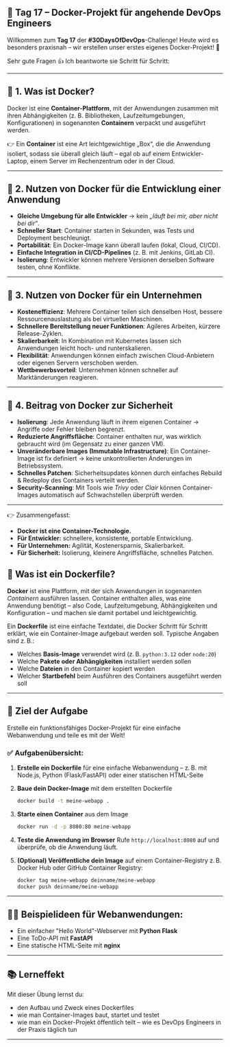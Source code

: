 

## 🚀 Tag 17 – Docker-Projekt für angehende DevOps Engineers

Willkommen zum **Tag 17** der **#30DaysOfDevOps**-Challenge!
Heute wird es besonders praxisnah – wir erstellen unser erstes eigenes Docker-Projekt! 🐳

Sehr gute Fragen 👍
Ich beantworte sie Schritt für Schritt:

---

## 🔹 1. Was ist Docker?

Docker ist eine **Container-Plattform**, mit der Anwendungen zusammen mit ihren Abhängigkeiten (z. B. Bibliotheken, Laufzeitumgebungen, Konfigurationen) in sogenannten **Containern** verpackt und ausgeführt werden.

👉 Ein **Container** ist eine Art leichtgewichtige „Box“, die die Anwendung isoliert, sodass sie überall gleich läuft – egal ob auf einem Entwickler-Laptop, einem Server im Rechenzentrum oder in der Cloud.

---

## 🔹 2. Nutzen von Docker für die Entwicklung einer Anwendung

* **Gleiche Umgebung für alle Entwickler** → kein *„läuft bei mir, aber nicht bei dir“*.
* **Schneller Start**: Container starten in Sekunden, was Tests und Deployment beschleunigt.
* **Portabilität**: Ein Docker-Image kann überall laufen (lokal, Cloud, CI/CD).
* **Einfache Integration in CI/CD-Pipelines** (z. B. mit Jenkins, GitLab CI).
* **Isolierung**: Entwickler können mehrere Versionen derselben Software testen, ohne Konflikte.

---

## 🔹 3. Nutzen von Docker für ein Unternehmen

* **Kosteneffizienz**: Mehrere Container teilen sich denselben Host, bessere Ressourcenauslastung als bei virtuellen Maschinen.
* **Schnellere Bereitstellung neuer Funktionen**: Agileres Arbeiten, kürzere Release-Zyklen.
* **Skalierbarkeit**: In Kombination mit Kubernetes lassen sich Anwendungen leicht hoch- und runterskalieren.
* **Flexibilität**: Anwendungen können einfach zwischen Cloud-Anbietern oder eigenen Servern verschoben werden.
* **Wettbewerbsvorteil**: Unternehmen können schneller auf Marktänderungen reagieren.

---

## 🔹 4. Beitrag von Docker zur Sicherheit

* **Isolierung**: Jede Anwendung läuft in ihrem eigenen Container → Angriffe oder Fehler bleiben begrenzt.
* **Reduzierte Angriffsfläche**: Container enthalten nur, was wirklich gebraucht wird (im Gegensatz zu einer ganzen VM).
* **Unveränderbare Images (Immutable Infrastructure)**: Ein Container-Image ist fix definiert → keine unkontrollierten Änderungen im Betriebssystem.
* **Schnelles Patchen**: Sicherheitsupdates können durch einfaches Rebuild & Redeploy des Containers verteilt werden.
* **Security-Scanning**: Mit Tools wie *Trivy* oder *Clair* können Container-Images automatisch auf Schwachstellen überprüft werden.

---

👉 Zusammengefasst:

* **Docker ist eine Container-Technologie.**
* **Für Entwickler:** schnellere, konsistente, portable Entwicklung.
* **Für Unternehmen:** Agilität, Kostenersparnis, Skalierbarkeit.
* **Für Sicherheit:** Isolierung, kleinere Angriffsfläche, schnelles Patchen.



## 🧱 Was ist ein Dockerfile?

**Docker** ist eine Plattform, mit der sich Anwendungen in sogenannten *Containern* ausführen lassen.
Container enthalten alles, was eine Anwendung benötigt – also Code, Laufzeitumgebung, Abhängigkeiten und Konfiguration – und machen sie damit portabel und leichtgewichtig.

Ein **Dockerfile** ist eine einfache Textdatei, die Docker Schritt für Schritt erklärt, wie ein Container-Image aufgebaut werden soll.
Typische Angaben sind z. B.:

* Welches **Basis-Image** verwendet wird (z. B. `python:3.12` oder `node:20`)
* Welche **Pakete oder Abhängigkeiten** installiert werden sollen
* Welche **Dateien** in den Container kopiert werden
* Welcher **Startbefehl** beim Ausführen des Containers ausgeführt werden soll

---

## 🎯 Ziel der Aufgabe

Erstelle ein funktionsfähiges Docker-Projekt für eine einfache Webanwendung und teile es mit der Welt!

### ✅ Aufgabenübersicht:

1. **Erstelle ein Dockerfile** für eine einfache Webanwendung
   – z. B. mit Node.js, Python (Flask/FastAPI) oder einer statischen HTML-Seite

2. **Baue dein Docker-Image** mit dem erstellten Dockerfile

   ```bash
   docker build -t meine-webapp .
   ```

3. **Starte einen Container** aus dem Image

   ```bash
   docker run -d -p 8080:80 meine-webapp
   ```

4. **Teste die Anwendung im Browser**
   Rufe `http://localhost:8080` auf und überprüfe, ob die Anwendung läuft.

5. **(Optional) Veröffentliche dein Image** auf einem Container-Registry
   z. B. Docker Hub oder GitHub Container Registry:

   ```bash
   docker tag meine-webapp deinname/meine-webapp
   docker push deinname/meine-webapp
   ```

---

## 🧑‍💻 Beispielideen für Webanwendungen:

* Ein einfacher "Hello World"-Webserver mit **Python Flask**
* Eine ToDo-API mit **FastAPI**
* Eine statische HTML-Seite mit **nginx**

---

## 📚 Lerneffekt

Mit dieser Übung lernst du:

* den Aufbau und Zweck eines Dockerfiles
* wie man Container-Images baut, startet und testet
* wie man ein Docker-Projekt öffentlich teilt – wie es DevOps Engineers in der Praxis täglich tun

---
